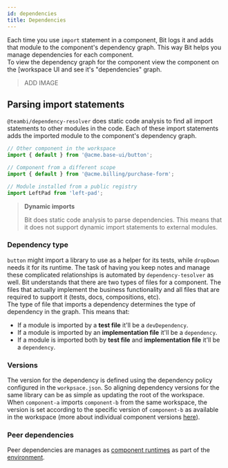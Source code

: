 ```yaml
---
id: dependencies
title: Dependencies
---
```


Each time you use `import` statement in a component, Bit logs it and adds that module to the component's dependency graph. This way Bit helps you manage dependencies for each component.  
To view the dependency graph for the component view the component on the [workspace UI and see it's "dependencies" graph.

> ADD IMAGE

## Parsing import statements

`@teambi/dependency-resolver` does static code analysis to find all import statements to other modules in the code. Each of these import statements adds the imported module to the component's dependency graph.

```javascript
// Other component in the workspace
import { default } from '@acme.base-ui/button';

// Component from a different scope
import { default } from '@acme.billing/purchase-form';

// Module installed from a public registry
import LeftPad from 'left-pad';
```

> **Dynamic imports**
>
> Bit does static code analysis to parse dependencies. This means that it does not support dynamic import statements to external modules.

### Dependency type

`button` might import a library to use as a helper for its tests, while `dropDown` needs it for its runtime. The task of having you keep notes and manage these complicated relationships is automated by `dependency-tesolver` as well. Bit understands that there are two types of files for a component. The files that actually implement the business functionality and all files that are required to support it (tests, docs, compositions, etc).  
The type of file that imports a dependency determines the type of dependency in the graph. This means that:

* If a module is imported by a **test file** it'll be a `devDependency`.
* If a module is imported by an **implementation file** it'll be a `dependency`.
* If a module is imported both by **test file** and **implementation file** it'll be a `dependency`.

### Versions

The version for the dependency is defined using the dependency policy configured in the `workpsace.json`. So aligning dependency versions for the same library can be as simple as updating the root of the workspace.  
When `component-a` imports `component-b` from the same workspace, the version is set according to the specific version of `component-b` as available in the workspace (more about individual component versions [here](/docs/versioning/overview)).

### Peer dependencies

Peer dependencies are manages as [component runtimes](/docs/environment/overview#manage-components-runtime) as part of the [environment](/docs/environment/overview).
